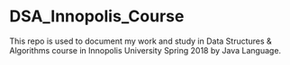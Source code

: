 # DSA_Innopolis_Course
This repo is used to document my work and study in Data Structures &amp; Algorithms course in Innopolis University Spring 2018 by Java Language.
